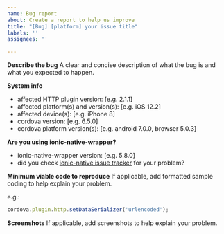 ```yaml
---
name: Bug report
about: Create a report to help us improve
title: "[Bug] [platform] your issue title"
labels: ''
assignees: ''

---
```


**Describe the bug**
A clear and concise description of what the bug is and what you expected to happen.

**System info**
 - affected HTTP plugin version: [e.g. 2.1.1]
 - affected platform(s) and version(s): [e.g. iOS 12.2]
 - affected device(s): [e.g. iPhone 8]
 - cordova version: [e.g. 6.5.0]
 - cordova platform version(s): [e.g. android 7.0.0, browser 5.0.3]

**Are you using ionic-native-wrapper?**
 - ionic-native-wrapper version: [e.g. 5.8.0]
 - did you check [ionic-native issue tracker](https://github.com/ionic-team/ionic-native/issues) for your problem?

**Minimum viable code to reproduce**
If applicable, add formatted sample coding to help explain your problem.

e.g.:
```js
cordova.plugin.http.setDataSerializer('urlencoded');
```

**Screenshots**
If applicable, add screenshots to help explain your problem.

